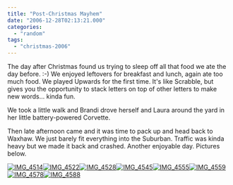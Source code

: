 ```yaml
---
title: "Post-Christmas Mayhem"
date: "2006-12-28T02:13:21.000"
categories: 
  - "random"
tags: 
  - "christmas-2006"
---
```


The day after Christmas found us trying to sleep off all that food we ate the day before. :-) We enjoyed leftovers for breakfast and lunch, again ate too much food. We played Upwards for the first time. It's like Scrabble, but gives you the opportunity to stack letters on top of other letters to make new words... kinda fun.

We took a little walk and Brandi drove herself and Laura around the yard in her little battery-powered Corvette.

Then late afternoon came and it was time to pack up and head back to Waxhaw. We just barely fit everything into the Suburban. Traffic was kinda heavy but we made it back and crashed. Another enjoyable day. Pictures below.

[![IMG_4514](http://farm1.static.flickr.com/128/335776392_4cfc226422_t.jpg)](http://www.flickr.com/photos/chrishubbs/335776392/ "Photo Sharing")[![IMG_4522](http://farm1.static.flickr.com/126/335776396_40d4c7bdca_t.jpg)](http://www.flickr.com/photos/chrishubbs/335776396/ "Photo Sharing")[![IMG_4528](http://farm1.static.flickr.com/154/335776401_c46680a029_t.jpg)](http://www.flickr.com/photos/chrishubbs/335776401/ "Photo Sharing")[![IMG_4545](http://farm1.static.flickr.com/129/335776404_91639148c6_t.jpg)](http://www.flickr.com/photos/chrishubbs/335776404/ "Photo Sharing")[![IMG_4555](http://farm1.static.flickr.com/128/335776405_7a3fee1523_t.jpg)](http://www.flickr.com/photos/chrishubbs/335776405/ "Photo Sharing")[![IMG_4559](http://farm1.static.flickr.com/165/335776408_a59d07cd5c_t.jpg)](http://www.flickr.com/photos/chrishubbs/335776408/ "Photo Sharing")[![IMG_4578](http://farm1.static.flickr.com/131/335777028_8d1a5c0e82_t.jpg)](http://www.flickr.com/photos/chrishubbs/335777028/ "Photo Sharing")[![IMG_4588](http://farm1.static.flickr.com/151/335777034_87ab9d4027_t.jpg)](http://www.flickr.com/photos/chrishubbs/335777034/ "Photo Sharing")
